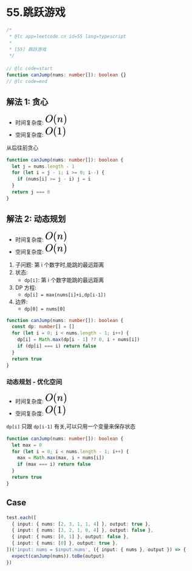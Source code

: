 # 55.跳跃游戏

```ts
/*
 * @lc app=leetcode.cn id=55 lang=typescript
 *
 * [55] 跳跃游戏
 */

// @lc code=start
function canJump(nums: number[]): boolean {}
// @lc code=end
```

## 解法 1: 贪心

- 时间复杂度: <!-- $O(n)$ --> <img style="transform: translateY(0.1em); background: white;" src="./svg/o-n.svg" alt="O(n)">
- 空间复杂度: <!-- $O(1))$ --> <img style="transform: translateY(0.1em); background: white;" src="./svg/o-1.svg" alt="O(1)">

从后往前贪心

```ts
function canJump(nums: number[]): boolean {
  let j = nums.length - 1
  for (let i = j - 1; i >= 0; i--) {
    if (nums[i] >= j - i) j = i
  }
  return j === 0
}
```

## 解法 2: 动态规划

- 时间复杂度: <!-- $O(n)$ --> <img style="transform: translateY(0.1em); background: white;" src="./svg/o-n.svg" alt="O(n)">
- 空间复杂度: <!-- $O(n))$ --> <img style="transform: translateY(0.1em); background: white;" src="./svg/o-n.svg" alt="O(n)">

1. 子问题: 第 i 个数字时,能跳的最远距离
2. 状态:
   - `dp[i]`: 第 i 个数字能跳的最远距离
3. DP 方程:
   - `dp[i] = max(nums[i]+i,dp[i-1])`
4. 边界:
   - `dp[0] = nums[0]`

```ts
function canJump(nums: number[]): boolean {
  const dp: number[] = []
  for (let i = 0; i < nums.length - 1; i++) {
    dp[i] = Math.max(dp[i - 1] ?? 0, i + nums[i])
    if (dp[i] === i) return false
  }
  return true
}
```

### 动态规划 - 优化空间

- 时间复杂度: <!-- $O(n)$ --> <img style="transform: translateY(0.1em); background: white;" src="./svg/o-n.svg" alt="O(n)">
- 空间复杂度: <!-- $O(1))$ --> <img style="transform: translateY(0.1em); background: white;" src="./svg/o-1.svg" alt="O(1)">

`dp[i]` 只跟 `dp[i-1]` 有关,可以只用一个变量来保存状态

```ts
function canJump(nums: number[]): boolean {
  let max = 0
  for (let i = 0; i < nums.length - 1; i++) {
    max = Math.max(max, i + nums[i])
    if (max === i) return false
  }
  return true
}
```

## Case

```ts
test.each([
  { input: { nums: [2, 3, 1, 1, 4] }, output: true },
  { input: { nums: [3, 2, 1, 0, 4] }, output: false },
  { input: { nums: [0, 1] }, output: false },
  { input: { nums: [0] }, output: true },
])('input: nums = $input.nums', ({ input: { nums }, output }) => {
  expect(canJump(nums)).toBe(output)
})
```
